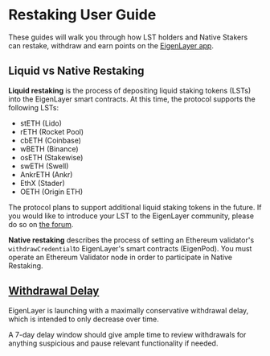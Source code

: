 # Restaking User Guide

These guides will walk you through how LST holders and Native Stakers can restake, withdraw and earn points on the [EigenLayer app](https://app.eigenlayer.xyz/).

## **Liquid vs Native Restaking**

**Liquid restaking** is the process of depositing liquid staking tokens (LSTs) into the EigenLayer smart contracts. At this time, the protocol supports the following LSTs:

- stETH (Lido)
- rETH (Rocket Pool)
- cbETH (Coinbase)
- wBETH (Binance)
- osETH (Stakewise)
- swETH (Swell)
- AnkrETH (Ankr)
- EthX (Stader)
- OETH (Origin ETH)

The protocol plans to support additional liquid staking tokens in the future. If you would like to introduce your LST to the EigenLayer community, please do so on [the forum](https://forum.eigenlayer.xyz/t/about-the-new-lst-token-on-eigenlayer-category/6641).

**Native restaking** describes the process of setting an Ethereum validator's `withdrawCredential`to EigenLayer's smart contracts (EigenPod). You must operate an Ethereum Validator node in order to participate in Native Restaking.

## [**Withdrawal Delay**](https://docs.eigenlayer.xyz/security/withdrawal-delay)

EigenLayer is launching with a maximally conservative withdrawal delay, which is intended to only decrease over time.

A 7-day delay window should give ample time to review withdrawals for anything suspicious and pause relevant functionality if needed.
